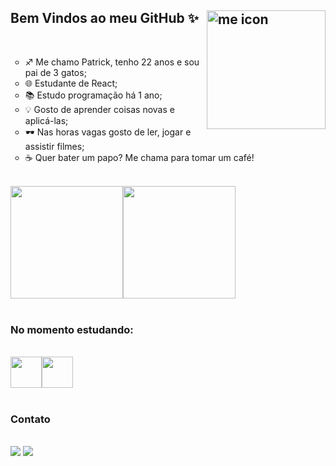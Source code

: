 ## Bem Vindos ao meu GitHub ✨ <a href="https://linktr.ee/mathttps_" target="_blank"><img align="right" alt="me icon" height="190" width="190" src="me-icon.png"></a>

</br>
<ul style="list-style-type: circle;">
    <li>♐ Me chamo Patrick, tenho 22 anos e sou pai de 3 gatos;</li>
    <li>🌐 Estudante de React;</li>
    <li>📚 Estudo programação há 1 ano;</li>
    <li>💡 Gosto de aprender coisas novas e aplicá-las;</li>
    <li>🕶 Nas horas vagas gosto de ler, jogar e assistir filmes;</li>
    <li>☕ Quer bater um papo? Me chama para tomar um café!</li>
</ul>

</br>

<div>
    <a href="https://github.com/patricksouzagois">
    <img height="180em" src="https://github-readme-stats.vercel.app/api/top-langs/?username=patricksouzagois&layout=compact&langs_count=7&theme=dracula"/><img height="180em" src="https://github-readme-stats.vercel.app/api?username=patricksouzagois&show_icons=true&theme=dracula&include_all_commits=true&count_private=true"/>
    </a>
</div>
</br>

### No momento estudando:

</br>
<div style="display:flex;">
    <img height="50" width="50" src="https://cdn.jsdelivr.net/gh/devicons/devicon/icons/react/react-original.svg" />
    <img height="50" width="50" src="https://cdn.jsdelivr.net/gh/devicons/devicon/icons/nodejs/nodejs-original.svg" />
</div>
</br>

### Contato

</br>
<div>
    <a href = "mailto:patricksouzagois@gmail.com"><img src="https://img.shields.io/badge/Gmail-D14836?style=for-the-badge&logo=gmail&logoColor=white" target="_blank"></a>
    <a href="https://www.linkedin.com/in/patrickmkt" target="_blank"><img src="https://img.shields.io/badge/-LinkedIn-%230077B5?style=for-the-badge&logo=linkedin&logoColor=white" target="_blank"></a>   
</div>
